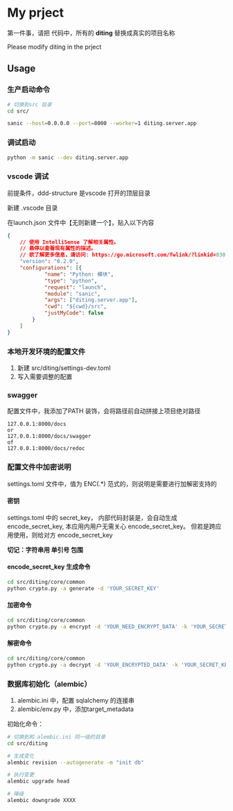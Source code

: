 # My prject

第一件事，请把 代码中，所有的 **diting** 替换成真实的项目名称

Please modify diting in the prject

## Usage

### 生产启动命令

```bash
# 切换到src 目录
cd src/
```

```bash
sanic --host=0.0.0.0 --port=8000 --worker=1 diting.server.app
```

### 调试启动

```bash
python -m sanic --dev diting.server.app
```

### vscode 调试

前提条件，ddd-structure 是vscode 打开的顶层目录

新建 .vscode 目录

在launch.json 文件中【无则新建一个】，贴入以下内容

```json
{
    // 使用 IntelliSense 了解相关属性。
    // 悬停以查看现有属性的描述。
    // 欲了解更多信息，请访问: https://go.microsoft.com/fwlink/?linkid=830387
    "version": "0.2.0",
    "configurations": [{
            "name": "Python: 模块",
            "type": "python",
            "request": "launch",
            "module": "sanic",
            "args": ["diting.server.app"],
            "cwd": "${cwd}/src",
            "justMyCode": false
        }
    ]
}
```

### 本地开发环境的配置文件
1. 新建 src/diting/settings-dev.toml
2. 写入需要调整的配置


### swagger

配置文件中，我添加了PATH 装饰，会将路径前自动拼接上项目绝对路径



```
127.0.0.1:8000/docs
or
127.0.0.1:8000/docs/swagger
of
127.0.0.1:8000/docs/redoc

```

### 配置文件中加密说明

settings.toml 文件中，值为 ENC(.*) 范式的，则说明是需要进行加解密支持的

#### 密钥

settings.toml 中的 secret_key， 内部代码封装是，会自动生成 encode_secret_key, 本应用内用户无需关心 encode_secret_key。 但若是跨应用使用，则给对方 encode_secret_key

**切记：字符串用 单引号 包围**

#### encode_secret_key 生成命令

```bash
cd src/diting/core/common
python crypto.py -a generate -d 'YOUR_SECRET_KEY'
```

#### 加密命令

```bash
cd src/diting/core/common
python crypto.py -a encrypt -d 'YOUR_NEED_ENCRYPT_DATA' -k 'YOUR_SECRET_KEY'

```

#### 解密命令

```bash
cd src/diting/core/common
python crypto.py -a decrypt -d 'YOUR_ENCRYPTED_DATA' -k 'YOUR_SECRET_KEY'
```

### 数据库初始化（alembic）

1. alembic.ini 中，配置 sqlalchemy 的连接串
2. alembic/env.py 中，添加target_metadata

初始化命令：

```bash
# 切换到和 alembic.ini 同一级的目录
cd src/diting

# 生成变化
alembic revision --autogenerate -m "init db"

# 执行变更
alembic upgrade head

# 降级
alembic downgrade XXXX
```
